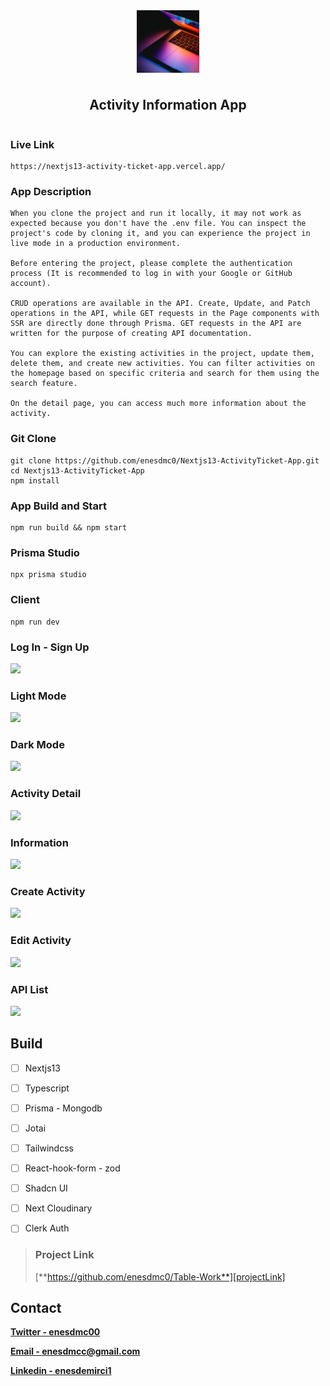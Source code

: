 <div style="display:flex; align-items:center; justify-content:center; flex-direction:column; gap:10px">
    <img style="width:100px; height:100px; object-fit:cover;" src="./images/logo.png"/>
    <h2>
        Activity Information App
    </h2>
</div>


### Live Link

```react
https://nextjs13-activity-ticket-app.vercel.app/

```

### App Description

```react
When you clone the project and run it locally, it may not work as expected because you don't have the .env file. You can inspect the project's code by cloning it, and you can experience the project in live mode in a production environment.

Before entering the project, please complete the authentication process (It is recommended to log in with your Google or GitHub account).

CRUD operations are available in the API. Create, Update, and Patch operations in the API, while GET requests in the Page components with SSR are directly done through Prisma. GET requests in the API are written for the purpose of creating API documentation.

You can explore the existing activities in the project, update them, delete them, and create new activities. You can filter activities on the homepage based on specific criteria and search for them using the search feature.

On the detail page, you can access much more information about the activity.
```



### Git Clone

```react
git clone https://github.com/enesdmc0/Nextjs13-ActivityTicket-App.git
cd Nextjs13-ActivityTicket-App
npm install
```




### App Build and Start

```react
npm run build && npm start
```

### Prisma Studio

```react
npx prisma studio
```

### Client

```react
npm run dev
```



### Log In - Sign Up

![][img0]

### Light Mode

![][img1]

### Dark Mode

![][img2]

### Activity Detail

![][img3]

### Information

![][img4]

### Create Activity

![][img5]

### Edit Activity

![][img6]

### API List

![][img7]



## Build

- [ ] Nextjs13
- [ ] Typescript
- [ ] Prisma - Mongodb
- [ ] Jotai
- [ ] Tailwindcss
- [ ] React-hook-form - zod
- [ ] Shadcn UI
- [ ] Next Cloudinary
- [ ] Clerk Auth



> ### Project Link
>
> [**https://github.com/enesdmc0/Table-Work**][projectLink]



## Contact

[**Twitter - enesdmc00**][twitter]

[**Email - enesdmcc@gmail.com**][mail]

[**Linkedin - enesdemirci1**][linkedin]







[img0]: ./images/img0.png
[img1]: ./images/img1.png
[img2]: ./images/img2.png
[img3]:./images/img3.png
[img4]: ./images/img4.png
[img5]: ./images/img5.png
[img6]: ./images/img6.png
[img7]:  ./images/img7.png








[mail]: enesdmcc@gmail.com
[twitter]: https://twitter.com/enesdmc00
[linkedin]: inkedin.com/in/enesdemirci1
[projectLink]: https://github.com/enesdmc0/Table-Work



